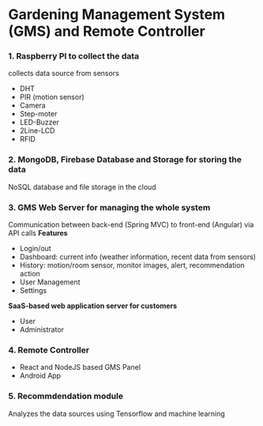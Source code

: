 # Gardening Management System (GMS) and Remote Controller
### 1. Raspberry PI to collect the data
collects data source from sensors
- DHT
- PIR (motion sensor)
- Camera
- Step-moter
- LED-Buzzer
- 2Line-LCD
- RFID

### 2. MongoDB, Firebase Database and Storage for storing the data
NoSQL database and file storage in the cloud

### 3. GMS Web Server for managing the whole system
Communication between back-end (Spring MVC) to front-end (Angular) via API calls
**Features**
- Login/out
- Dashboard: current info (weather information, recent data from sensors)
- History: motion/room sensor, monitor images, alert, recommendation action
- User Management
- Settings

**SaaS-based web application server for customers**
- User
- Administrator

### 4. Remote Controller
- React and NodeJS based GMS Panel
- Android App

### 5. Recommdendation module
Analyzes the data sources using Tensorflow and machine learning


